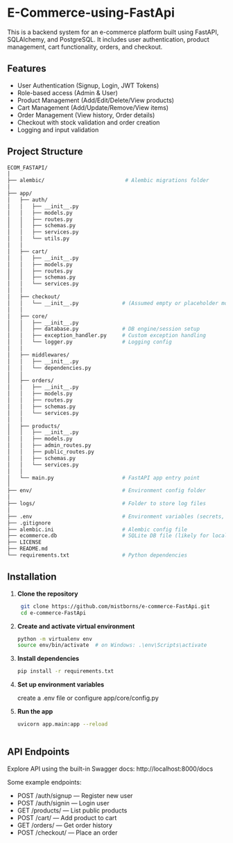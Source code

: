 # E-Commerce-using-FastApi

This is a backend system for an e-commerce platform built using FastAPI, SQLAlchemy, and PostgreSQL. It includes user authentication, product management, cart functionality, orders, and checkout.

## Features

- User Authentication (Signup, Login, JWT Tokens)
- Role-based access (Admin & User)
- Product Management (Add/Edit/Delete/View products)
- Cart Management (Add/Update/Remove/View items)
- Order Management (View history, Order details)
- Checkout with stock validation and order creation
- Logging and input validation

## Project Structure
```bash
ECOM_FASTAPI/
│
├── alembic/                          # Alembic migrations folder
│
├── app/
│   ├── auth/
│   │   ├── __init__.py
│   │   ├── models.py
│   │   ├── routes.py
│   │   ├── schemas.py
│   │   ├── services.py
│   │   └── utils.py
│   │
│   ├── cart/
│   │   ├── __init__.py
│   │   ├── models.py
│   │   ├── routes.py
│   │   ├── schemas.py
│   │   └── services.py
│   │
│   ├── checkout/
│   │   └── __init__.py              # (Assumed empty or placeholder module)
│   │
│   ├── core/
│   │   ├── __init__.py
│   │   ├── database.py              # DB engine/session setup
│   │   ├── exception_handler.py     # Custom exception handling
│   │   └── logger.py                # Logging config
│   │
│   ├── middlewares/
│   │   ├── __init__.py
│   │   └── dependencies.py                
│   │
│   ├── orders/
│   │   ├── __init__.py
│   │   ├── models.py
│   │   ├── routes.py
│   │   ├── schemas.py
│   │   └── services.py
│   │
│   ├── products/
│   │   ├── __init__.py
│   │   ├── models.py
│   │   ├── admin_routes.py
│   │   ├── public_routes.py
│   │   ├── schemas.py
│   │   └── services.py
│   │
│   └── main.py                      # FastAPI app entry point
│
├── env/                             # Environment config folder
│
├── logs/                            # Folder to store log files
│
├── .env                             # Environment variables (secrets, DB URI, etc.)
├── .gitignore
├── alembic.ini                      # Alembic config file
├── ecommerce.db                     # SQLite DB file (likely for local testing)
├── LICENSE
├── README.md
└── requirements.txt                 # Python dependencies

```

## Installation

1. **Clone the repository**
   ```bash
    git clone https://github.com/mistborns/e-commerce-FastApi.git
    cd e-commerce-FastApi


2. **Create and activate virtual environment**
    ```bash
    python -m virtualenv env
    source env/bin/activate  # on Windows: .\env\Scripts\activate

3. **Install dependencies**
    ```bash
    pip install -r requirements.txt

4. **Set up environment variables**

    create a .env file or configure app/core/config.py

5. **Run the app**
    ```bash
    uvicorn app.main:app --reload



## API Endpoints
Explore API using the built-in Swagger docs:
    http://localhost:8000/docs

Some example endpoints:

- POST /auth/signup — Register new user
- POST /auth/signin — Login user
- GET /products/ — List public products
- POST /cart/ — Add product to cart
- GET /orders/ — Get order history
- POST /checkout/ — Place an order
